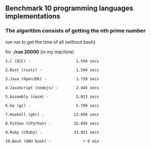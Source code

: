 ## Benchmark 10 programming languages implementations
### The algorithm consists of getting the nth prime number

  run run to get the time of all (without bash)

  for **./run 20000** (in my machine)

    1.C (GCC) -                    1.594 secs

    2.Rust (rustc) -               1.594 secs

    3.Java (OpenJDK) -             1.739 secs

    4.JavaScript (nodejs) -        2.445 secs

    5.Assembly (nasm) -            5.013 secs

    6.Go (gc) -                    5.789 secs

    7.Haskell (ghc) -             13.698 secs

    8.Python (CPython) -          32.845 secs

    9.Ruby (CRuby) -              33.921 secs

    10.Bash (GNU bash) -              + 8 min
